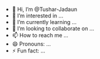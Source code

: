 - 👋 Hi, I’m @Tushar-Jadaun
- 👀 I’m interested in ...
- 🌱 I’m currently learning ...
- 💞️ I’m looking to collaborate on ...
- 📫 How to reach me ...
- 😄 Pronouns: ...
- ⚡ Fun fact: ...

<!---
Tushar-Jadaun/Tushar-Jadaun is a ✨ special ✨ repository because its `README.md` (this file) appears on your GitHub profile.
You can click the Preview link to take a look at your changes.
--->
